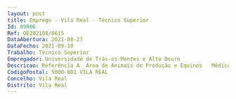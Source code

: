 ```yaml
--- 
layout: post
title: Emprego - Vila Real - Técnico Superior
Id: 89906
Ref: OE202108/0615
DataAbertura: 2021-08-27
DataFecho: 2021-09-10
Trabalho: Técnico Superior
Empregador: Universidade de Trás-os-Montes e Alto Douro
Descricao: Referência A  Área de Animais de Produção e Equinos   Médico a Veterinário a – 1 posto de trabalho Aplicação de conhecimentos teóricos e práticos no domínio da clínica de animais de produção e equinos, na vertente medicina interna e urgência, incluindo, ainda, clínica de ambulatório de animais de produção e equinos, realização de atos anestésicos em animais de produção e equinos, bem como formação de estudantes, em contexto de trabalho, e trabalhar em conformidade com as normas e procedimentos de segurança, higiene e saúde e executar tarefas pertinentes à área de atuação, incluindo a interação com o público, utilizando se de equipamentos e programas de informática.Referência B  Área dos Animais Exóticos e Selvagens e de Animais de Companhia   Médico a Veterinário a – 2 postos de trabalhoAplicação de conhecimentos teóricos e práticos sobre no domínio da clínica de animais selvagens autóctones e exóticos na vertente medicina interna e urgência, bem como clínica de animais selvagens e exóticos na vertente cirúrgica e anestesia e clínica de animais de companhia. Realização de atos anestésicos e pequena cirurgia de animais de companhia, bem como formação de estudantes, em contexto de trabalho, e trabalhar em conformidade com as normas e procedimentos de segurança, higiene e saúde e executar tarefas pertinentes à área de atuação, incluindo a interação com o público, utilizando se de equipamentos e programas de informática.Referência C  Área dos Animais de Companhia   Médico a Veterinário a – 7 postos de trabalhoAplicação de conhecimentos teóricos e práticos sobre no domínio da clínica de animais de companhia na vertente medicina interna e urgência, incluindo, ainda, clínica de ambulatório de animais de companhia, realização de atos anestésicos em animais de companhia, bem como formação de estudantes, em contexto de trabalho, e trabalhar em conformidade com as normas e procedimentos de segurança, higiene e saúde e executar tarefas pertinentes à área de atuação, incluindo a interação com o público, utilizando se de equipamentos e programas de informática.Referência D  Área da Patologia e Análises Clínicas – Analista   1 posto de trabalhoAplicação de conhecimentos teóricos e práticos sobre analítica clínica nos diferentes animais domésticos, exóticos e selvagens, permitindo que este profissional esteja apto a assistir o médico veterinário na interpretação de dados laboratoriais  a sua formação prática permitir lhe á, em particular, realizar várias análises e provas laboratoriais de diferentes amostras biológicas, ao utilizar os principais equipamentos de diagnóstico laboratorial  trabalhar em conformidade com as normas e procedimentos de segurança, higiene e saúde e executar tarefas pertinentes à área de atuação, incluindo a interação com o público, utilizando se de equipamentos e programas de informática.Referência E  Área de Enfermagem – Enfermeiro Veterinário – 5 postos de trabalhoAplicação de conhecimentos teóricos e práticos sobre a anatomia e fisiologia dos diferentes animais domésticos, assim como sobre os diversos quadros patológicos permitindo que este profissional esteja apto a assistir o médico veterinário nas mais variadas situações clínicas  a sua formação prática permitir lhe á, em particular, realizar várias análises e provas laboratoriais e utilizar os principais equipamentos auxiliares de diagnóstico  utilizar os conhecimentos de anestesiologia e técnica operatória para assistir em intervenções cirúrgicas  está ainda apto a fazer administração de medicamentos prescritos pelo Médico Veterinário e a efetuar todo o tipo de cuidados clínicos e profiláticos em animais de companhia, espécies pecuárias exóticas e selvagens  realizar procedimentos de enfermagem veterinária, sob supervisão  fazer a coleta de matérias para exames laboratoriais  informar as condições de saúde dos animais para o veterinário, conforme normas estabelecidas  trabalhar em conformidade com as normas e procedimentos de segurança, higiene e saúde e executar tarefas pertinentes à área de atuação, incluindo a interação com o público, utilizando se de equipamentos e programas de informática.
CodigoPostal: 5000-801 VILA REAL
Concelho: Vila Real
Distrito: Vila Real
--- 
```

